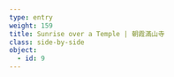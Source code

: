 ```yaml
---
type: entry
weight: 159
title: Sunrise over a Temple | 朝霞滿山寺
class: side-by-side
object:
  - id: 9
---
```

